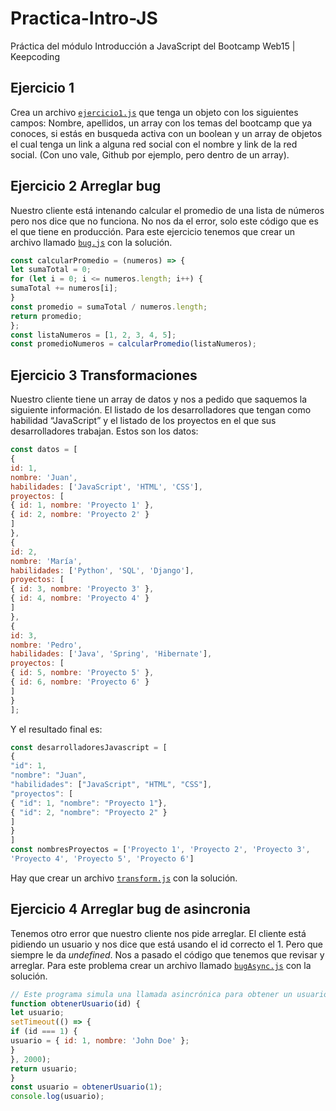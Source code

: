 # Practica-Intro-JS
Práctica del módulo Introducción a JavaScript del Bootcamp Web15 | Keepcoding

## Ejercicio 1
Crea un archivo [`ejercicio1.js`](/ejercicio1.js) que tenga un objeto con los siguientes campos: Nombre,
apellidos, un array con los temas del bootcamp que ya conoces, si estás en busqueda
activa con un boolean y un array de objetos el cual tenga un link a alguna red social con el
nombre y link de la red social. (Con uno vale, Github por ejemplo, pero dentro de un array).

## Ejercicio 2 Arreglar bug
Nuestro cliente está intenando calcular el promedio de una lista de números pero nos dice
que no funciona. No nos da el error, solo este código que es el que tiene en producción.
Para este ejercicio tenemos que crear un archivo llamado [`bug.js`](bug.js) con la solución.
```js
const calcularPromedio = (numeros) => {
let sumaTotal = 0;
for (let i = 0; i <= numeros.length; i++) {
sumaTotal += numeros[i];
}
const promedio = sumaTotal / numeros.length;
return promedio;
};
const listaNumeros = [1, 2, 3, 4, 5];
const promedioNumeros = calcularPromedio(listaNumeros);
```

## Ejercicio 3 Transformaciones
Nuestro cliente tiene un array de datos y nos a pedido que saquemos la siguiente
información. El listado de los desarrolladores que tengan como habilidad “JavaScript” y el
listado de los proyectos en el que sus desarrolladores trabajan.
Estos son los datos:
```js
const datos = [
{
id: 1,
nombre: 'Juan',
habilidades: ['JavaScript', 'HTML', 'CSS'],
proyectos: [
{ id: 1, nombre: 'Proyecto 1' },
{ id: 2, nombre: 'Proyecto 2' }
]
},
{
id: 2,
nombre: 'María',
habilidades: ['Python', 'SQL', 'Django'],
proyectos: [
{ id: 3, nombre: 'Proyecto 3' },
{ id: 4, nombre: 'Proyecto 4' }
]
},
{
id: 3,
nombre: 'Pedro',
habilidades: ['Java', 'Spring', 'Hibernate'],
proyectos: [
{ id: 5, nombre: 'Proyecto 5' },
{ id: 6, nombre: 'Proyecto 6' }
]
}
];
```
Y el resultado final es:
```js
const desarrolladoresJavascript = [
{
"id": 1,
"nombre": "Juan",
"habilidades": ["JavaScript", "HTML", "CSS"],
"proyectos": [
{ "id": 1, "nombre": "Proyecto 1"},
{ "id": 2, "nombre": "Proyecto 2" }
]
}
]
const nombresProyectos = ['Proyecto 1', 'Proyecto 2', 'Proyecto 3',
'Proyecto 4', 'Proyecto 5', 'Proyecto 6']
```
Hay que crear un archivo [`transform.js`](/transform.js) con la solución.

## Ejercicio 4 Arreglar bug de asincronia
Tenemos otro error que nuestro cliente nos pide arreglar. El cliente está pidiendo un usuario
y nos dice que está usando el id correcto el 1. Pero que siempre le da *undefined*. Nos a
pasado el código que tenemos que revisar y arreglar. Para este problema crear un archivo
llamado [`bugAsync.js`](/bugAsync.js) con la solución.
```js
// Este programa simula una llamada asincrónica para obtener un usuario
function obtenerUsuario(id) {
let usuario;
setTimeout(() => {
if (id === 1) {
usuario = { id: 1, nombre: 'John Doe' };
}
}, 2000);
return usuario;
}
const usuario = obtenerUsuario(1);
console.log(usuario);
```
